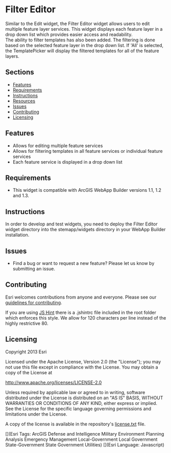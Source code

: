 # Filter Editor
Similar to the Edit widget, the Filter Editor widget allows users to edit multiple feature layer services. 
This widget displays each feature layer in a drop down list which provides easier access and readability.  
The ability to filter templates has also been added.  The filtering is done based on the selected feature layer
in the drop down list.  If 'All' is selected, the TemplatePicker will display the filtered templates for all 
of the feature layers.

## Sections

* [Features](#features)
* [Requirements](#requirements)
* [Instructions](#instructions)
* [Resources](#resources)
* [Issues](#issues)
* [Contributing](#contributing)
* [Licensing](#licensing)

## Features
* Allows for editing multiple feature services
* Allows for filtering templates in all feature services or individual feature services
* Each feature service is displayed in a drop down list

## Requirements
* This widget is compatible with ArcGIS WebApp Builder versions 1.1, 1.2 and 1.3.

## Instructions
In order to develop and test widgets, you need to deploy the Filter Editor widget directory into the stemapp/widgets
directory in your WebApp Builder installation.

## Issues

* Find a bug or want to request a new feature?  Please let us know by submitting an issue.

## Contributing

Esri welcomes contributions from anyone and everyone. Please see our [guidelines for contributing](https://github.com/esri/contributing).

If you are using [JS Hint](http://http://www.jshint.com/) there is a .jshintrc file included in the root folder which enforces this style.
We allow for 120 characters per line instead of the highly restrictive 80.

## Licensing

Copyright 2013 Esri

Licensed under the Apache License, Version 2.0 (the "License");
you may not use this file except in compliance with the License.
You may obtain a copy of the License at

   http://www.apache.org/licenses/LICENSE-2.0

Unless required by applicable law or agreed to in writing, software
distributed under the License is distributed on an "AS IS" BASIS,
WITHOUT WARRANTIES OR CONDITIONS OF ANY KIND, either express or implied.
See the License for the specific language governing permissions and
limitations under the License.

A copy of the license is available in the repository's
[license.txt](license.txt) file.

[](Esri Tags: ArcGIS Defense and Intelligence Military Environment Planning Analysis Emergency Management Local-Government Local Government State-Government State Government Utilities)
[](Esri Language: Javascript)
